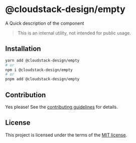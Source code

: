 # @cloudstack-design/empty

A Quick description of the component

> This is an internal utility, not intended for public usage.

## Installation

```sh
yarn add @cloudstack-design/empty
# or
npm i @cloudstack-design/empty
# or
pnpm add @cloudstack-design/empty
```

## Contribution

Yes please! See the
[contributing guidelines](https://github.com/cloudstack-tech/cloudstack-design/blob/master/CONTRIBUTING.md)
for details.

## License

This project is licensed under the terms of the
[MIT license](https://github.com/cloudstack-tech/cloudstack-design/blob/master/LICENSE).